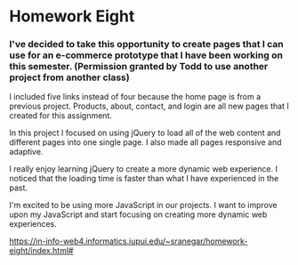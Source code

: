 # Homework Eight

### I've decided to take this opportunity to create pages that I can use for an e-commerce prototype that I have been working on this semester. (Permission granted by Todd to use another project from another class)

I included five links instead of four because the home page is from a previous project. Products, about, contact, and login are all new pages that I created for this assignment. 

In this project I focused on using jQuery to load all of the web content and different pages into one single page. I also made all pages responsive and adaptive.

I really enjoy learning jQuery to create a more dynamic web experience. I noticed that the loading time is faster than what I have experienced in the past. 

I'm excited to be using more JavaScript in our projects. I want to improve upon my JavaScript and start focusing on creating more dynamic web experiences. 

https://in-info-web4.informatics.iupui.edu/~sranegar/homework-eight/index.html#